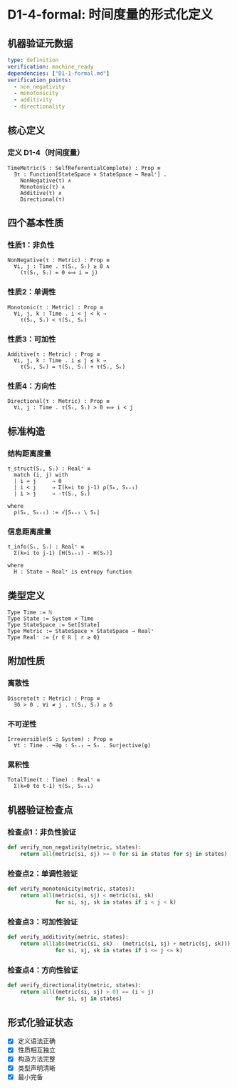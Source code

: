 # D1-4-formal: 时间度量的形式化定义

## 机器验证元数据
```yaml
type: definition
verification: machine_ready
dependencies: ["D1-1-formal.md"]
verification_points:
  - non_negativity
  - monotonicity
  - additivity
  - directionality
```

## 核心定义

### 定义 D1-4（时间度量）
```
TimeMetric(S : SelfReferentialComplete) : Prop ≡
  ∃τ : Function[StateSpace × StateSpace → Real⁺] .
    NonNegative(τ) ∧
    Monotonic(τ) ∧
    Additive(τ) ∧
    Directional(τ)
```

## 四个基本性质

### 性质1：非负性
```
NonNegative(τ : Metric) : Prop ≡
  ∀i, j : Time . τ(Sᵢ, Sⱼ) ≥ 0 ∧
    (τ(Sᵢ, Sⱼ) = 0 ⟺ i = j)
```

### 性质2：单调性
```
Monotonic(τ : Metric) : Prop ≡
  ∀i, j, k : Time . i < j < k → 
    τ(Sᵢ, Sⱼ) < τ(Sᵢ, Sₖ)
```

### 性质3：可加性
```
Additive(τ : Metric) : Prop ≡
  ∀i, j, k : Time . i ≤ j ≤ k → 
    τ(Sᵢ, Sₖ) = τ(Sᵢ, Sⱼ) + τ(Sⱼ, Sₖ)
```

### 性质4：方向性
```
Directional(τ : Metric) : Prop ≡
  ∀i, j : Time . τ(Sᵢ, Sⱼ) > 0 ⟺ i < j
```

## 标准构造

### 结构距离度量
```
τ_struct(Sᵢ, Sⱼ) : Real⁺ ≡
  match (i, j) with
  | i = j     ⇒ 0
  | i < j     ⇒ Σ(k=i to j-1) ρ(Sₖ, Sₖ₊₁)
  | i > j     ⇒ -τ(Sⱼ, Sᵢ)
  
where
  ρ(Sₖ, Sₖ₊₁) := √|Sₖ₊₁ \ Sₖ|
```

### 信息距离度量
```
τ_info(Sᵢ, Sⱼ) : Real⁺ ≡
  Σ(k=i to j-1) [H(Sₖ₊₁) - H(Sₖ)]
  
where
  H : State → Real⁺ is entropy function
```

## 类型定义

```
Type Time := ℕ
Type State := System × Time  
Type StateSpace := Set[State]
Type Metric := StateSpace × StateSpace → Real⁺
Type Real⁺ := {r ∈ ℝ | r ≥ 0}
```

## 附加性质

### 离散性
```
Discrete(τ : Metric) : Prop ≡
  ∃δ > 0 . ∀i ≠ j . τ(Sᵢ, Sⱼ) ≥ δ
```

### 不可逆性
```
Irreversible(S : System) : Prop ≡
  ∀t : Time . ¬∃φ : Sₜ₊₁ → Sₜ . Surjective(φ)
```

### 累积性
```
TotalTime(t : Time) : Real⁺ ≡
  Σ(k=0 to t-1) τ(Sₖ, Sₖ₊₁)
```

## 机器验证检查点

### 检查点1：非负性验证
```python
def verify_non_negativity(metric, states):
    return all(metric(si, sj) >= 0 for si in states for sj in states)
```

### 检查点2：单调性验证
```python
def verify_monotonicity(metric, states):
    return all(metric(si, sj) < metric(si, sk) 
               for si, sj, sk in states if i < j < k)
```

### 检查点3：可加性验证
```python
def verify_additivity(metric, states):
    return all(abs(metric(si, sk) - (metric(si, sj) + metric(sj, sk))) < ε
               for si, sj, sk in states if i <= j <= k)
```

### 检查点4：方向性验证
```python
def verify_directionality(metric, states):
    return all((metric(si, sj) > 0) == (i < j)
               for si, sj in states)
```

## 形式化验证状态
- [x] 定义语法正确
- [x] 性质相互独立
- [x] 构造方法完整
- [x] 类型声明清晰
- [x] 最小完备